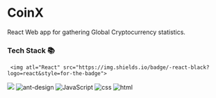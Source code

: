 # CoinX

React Web app for gathering Global Cryptocurrency statistics.

### Tech Stack 📚

     <img atl="React" src="https://img.shields.io/badge/-react-black?logo=react&style=for-the-badge">
<img atl="Redux" src="https://img.shields.io/badge/redux-%23593d88.svg?style=for-the-badge&logo=redux&logoColor=white">
<img alt="ant-design" src="https://img.shields.io/badge/Ant%20Design-1890FF?style=for-the-badge&logo=antdesign&logoColor=white">
     <img alt="JavaScript" src="https://img.shields.io/badge/-javascript-yellow?logo=javascript&logoColor=white&style=for-the-badge">
     <img alt="css" src="https://img.shields.io/badge/-css3-blue?logo=css3&style=for-the-badge">
     <img alt="html" src="https://img.shields.io/badge/-html5-red?logo=html5&logoColor=white&style=for-the-badge">
</p>
